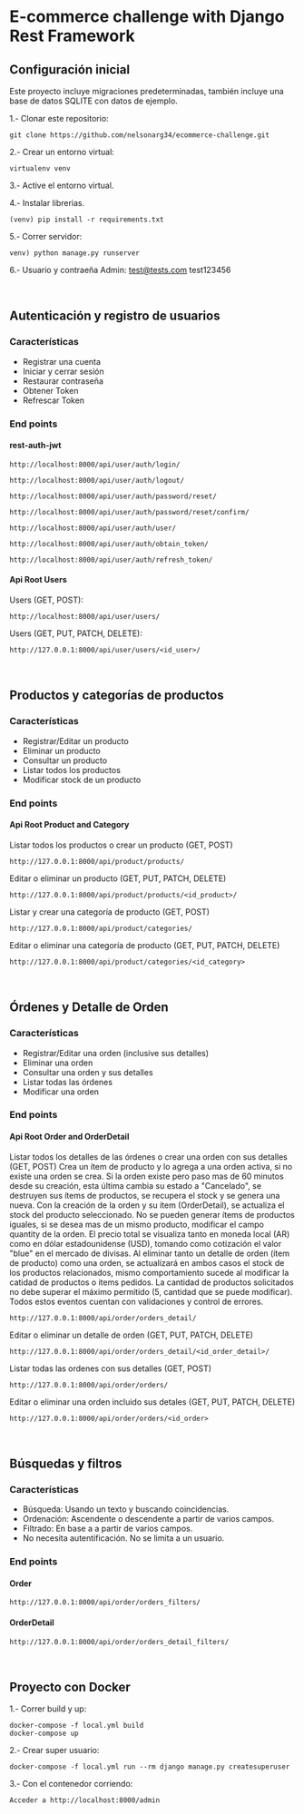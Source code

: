 # E-commerce challenge with Django Rest Framework 

## Configuración inicial

Este proyecto incluye migraciones predeterminadas, también incluye una base de datos SQLITE con datos de ejemplo.

1.- Clonar este repositorio:

    git clone https://github.com/nelsonarg34/ecommerce-challenge.git

2.- Crear un entorno virtual:

    virtualenv venv

3.- Active el entorno virtual.

4.- Instalar librerias.

    (venv) pip install -r requirements.txt 

5.- Correr servidor:

    venv) python manage.py runserver

6.- Usuario y contraeña Admin:
    test@tests.com
    test123456

<br>

## Autenticación y registro de usuarios

### Características
- Registrar una cuenta
- Iniciar y cerrar sesión
- Restaurar contraseña
- Obtener Token
- Refrescar Token

###     End points

####    rest-auth-jwt

    http://localhost:8000/api/user/auth/login/

    http://localhost:8000/api/user/auth/logout/

    http://localhost:8000/api/user/auth/password/reset/

    http://localhost:8000/api/user/auth/password/reset/confirm/

    http://localhost:8000/api/user/auth/user/

    http://localhost:8000/api/user/auth/obtain_token/

    http://localhost:8000/api/user/auth/refresh_token/

####    Api Root Users

Users (GET, POST): 

    http://localhost:8000/api/user/users/

Users (GET, PUT, PATCH, DELETE): 

    http://127.0.0.1:8000/api/user/users/<id_user>/

<br>

## Productos y categorías de productos

### Características
- Registrar/Editar un producto
- Eliminar un producto
- Consultar un producto
- Listar todos los productos
- Modificar stock de un producto

###     End points

####    Api Root Product and Category

Listar todos los productos o crear un producto (GET, POST)

    http://127.0.0.1:8000/api/product/products/

Editar o eliminar un producto (GET, PUT, PATCH, DELETE)

    http://127.0.0.1:8000/api/product/products/<id_product>/

Listar y crear una categoría de producto (GET, POST)

    http://127.0.0.1:8000/api/product/categories/

Editar o eliminar una categoría de producto (GET, PUT, PATCH, DELETE)

    http://127.0.0.1:8000/api/product/categories/<id_category>

<br>

## Órdenes y Detalle de Orden

### Características
- Registrar/Editar una orden (inclusive sus detalles)
- Eliminar una orden
- Consultar una orden y sus detalles
- Listar todas las órdenes
- Modificar una orden

###     End points

####    Api Root Order and OrderDetail

Listar todos los detalles de las órdenes o crear una orden con sus detalles (GET, POST)
Crea un ítem de producto y lo agrega a una orden activa, si no existe una orden se crea.
Si la orden existe pero paso mas de 60 minutos desde su creación, esta última cambia su estado 
a "Cancelado", se destruyen sus ítems de productos, se recupera el stock y se genera una nueva. 
Con la creación de la orden y su ítem (OrderDetail), se actualiza el stock del producto seleccionado.
No se pueden generar ítems de productos iguales, si se desea mas de un mismo producto, modificar el campo
quantity de la orden.
El precio total se visualiza tanto en moneda local (AR) como en dólar estadounidense (USD), tomando
como cotización el valor "blue" en el mercado de divisas.
Al eliminar tanto un detalle de orden (ítem de producto) como una orden, se actualizará en ambos casos
el stock de los productos relacionados, mismo comportamiento sucede al modificar la catidad de productos o items pedidos.
La cantidad de productos solicitados no debe superar el máximo permitido (5, cantidad que se puede modificar).
Todos estos eventos cuentan con validaciones y control de errores.

    http://127.0.0.1:8000/api/order/orders_detail/

Editar o eliminar un detalle de orden (GET, PUT, PATCH, DELETE)

    http://127.0.0.1:8000/api/order/orders_detail/<id_order_detail>/

Listar todas las ordenes con sus detalles (GET, POST)

    http://127.0.0.1:8000/api/order/orders/

Editar o eliminar una orden incluido sus detales (GET, PUT, PATCH, DELETE)

    http://127.0.0.1:8000/api/order/orders/<id_order>

<br>

## Búsquedas y filtros

### Características
- Búsqueda: Usando un texto y buscando coincidencias.
- Ordenación: Ascendente o descendente a partir de varios campos.
- Filtrado: En base a a partir de varios campos.
- No necesita autentificación. No se limita a un usuario.

###     End points

####    Order

    http://127.0.0.1:8000/api/order/orders_filters/

####    OrderDetail

    http://127.0.0.1:8000/api/order/orders_detail_filters/

<br>

## Proyecto con Docker

1.- Correr build y up:

    docker-compose -f local.yml build
    docker-compose up

2.- Crear super usuario:

    docker-compose -f local.yml run --rm django manage.py createsuperuser

3.- Con el contenedor corriendo:

    Acceder a http://localhost:8000/admin


